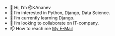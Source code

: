 - 👋 Hi, I’m @KAnanev
- 👀 I’m interested in Python, Django, Data Science.
- 🌱 I’m currently learning Django.
- 💞️ I’m looking to collaborate on IT-company.
- 📫 How to reach me [My E-Mail](mailto:ananevengels@gmail.com)

<!---
KAnanev/KAnanev is a ✨ special ✨ repository because its `README.md` (this file) appears on your GitHub profile.
You can click the Preview link to take a look at your changes.
--->
